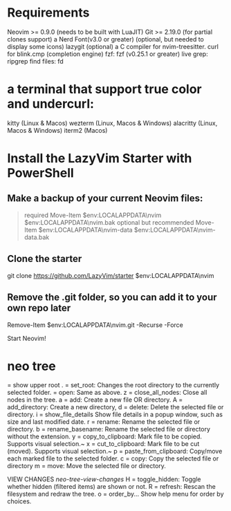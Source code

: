 # Requirements
  Neovim >= 0.9.0 (needs to be built with LuaJIT)
  Git >= 2.19.0 (for partial clones support)
  a Nerd Font(v3.0 or greater) (optional, but needed to display some icons)
  lazygit (optional)
  a C compiler for nvim-treesitter.
  curl for blink.cmp (completion engine)
  fzf: fzf (v0.25.1 or greater)
  live grep: ripgrep
  find files: fd

# a terminal that support true color and undercurl:
  kitty (Linux & Macos)
  wezterm (Linux, Macos & Windows)
  alacritty (Linux, Macos & Windows)
  iterm2 (Macos)

# Install the LazyVim Starter with PowerShell
## Make a backup of your current Neovim files:
  > required
  Move-Item $env:LOCALAPPDATA\nvim $env:LOCALAPPDATA\nvim.bak
  > optional but recommended
  Move-Item $env:LOCALAPPDATA\nvim-data $env:LOCALAPPDATA\nvim-data.bak
## Clone the starter
  git clone https://github.com/LazyVim/starter $env:LOCALAPPDATA\nvim
## Remove the .git folder, so you can add it to your own repo later
  Remove-Item $env:LOCALAPPDATA\nvim\.git -Recurse -Force

  Start Neovim!

# neo tree 
<backspace>   = show upper root
.             = set_root:    Changes the root directory to the currently selected folder.
<cr>          = open:        Same as above.
z             = close_all_nodes: Close all nodes in the tree.
a    = add:                  Create a new file OR directory.
A    = add_directory:        Create a new directory,
d    = delete:               Delete the selected file or directory.
i    = show_file_details     Show file details in a popup window, such as size and last modified date.
r    = rename:               Rename the selected file or directory.
b    = rename_basename:      Rename the selected file or directory without the extension.
y    = copy_to_clipboard:    Mark file to be copied. Supports visual selection.~
x    = cut_to_clipboard:     Mark file to be cut (moved). Supports visual selection.~
p    = paste_from_clipboard: Copy/move each marked file to the selected folder.
c    = copy:                 Copy the selected file or directory
m    = move:                 Move the selected file or directory.

VIEW CHANGES                                            *neo-tree-view-changes*
H  = toggle_hidden:  Toggle whether hidden (filtered items) are shown or not.
R  = refresh:        Rescan the filesystem and redraw the tree. 
o  = order_by...     Show help menu for order by choices.
